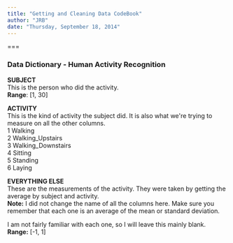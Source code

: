 ```yaml
---
title: "Getting and Cleaning Data CodeBook"
author: "JRB"
date: "Thursday, September 18, 2014"
---
```

===

### Data Dictionary - Human Activity Recognition

**SUBJECT**  
This is the person who did the activity.  
**Range**: [1, 30]
                
**ACTIVITY**  
This is the kind of activity the subject did. It is also what we're trying to measure on all the other columns.  
1 Walking  
2 Walking_Upstairs  
3 Walking_Downstairs  
4 Sitting  
5 Standing  
6 Laying  
                
**EVERYTHING ELSE**  
These are the measurements of the activity. They were taken by getting the average by subject and activity.  
**Note:** I did not change the name of all the columns here. Make sure you remember that each one is an average of the mean or standard deviation.

I am not fairly familiar with each one, so I will leave this mainly blank.  
**Range:** [-1, 1]